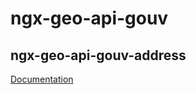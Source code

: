 # ngx-geo-api-gouv

## ngx-geo-api-gouv-address

[Documentation](projects/ngx-geo-api-gouv-address/README.md)
